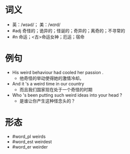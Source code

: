 # 词义
- 英：/wɪəd/； 美：/wɪrd/
- #adj 奇怪的；诡异的；怪诞的；奇异的；离奇的；不寻常的
- #n 命运；<古>命运女神；厄运；宿命
# 例句
- His weird behaviour had cooled her passion .
	- 他奇怪的举动使得她的激情冷却。
- And it 's a weird time in our country
	- 而且我们国家现在处于一个奇怪的时期
- Who 's been putting such weird ideas into your head ?
	- 是谁让你产生这种怪念头的？
# 形态
- #word_pl weirds
- #word_est weirdest
- #word_er weirder
